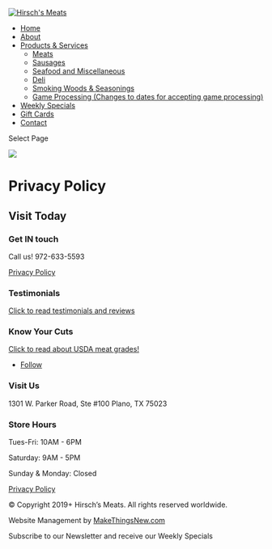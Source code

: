 [![Hirsch's Meats](https://www.hirschsmeats.com/wp-content/uploads/2019/11/5adb0da510eb11146ba906c3_logo-big-bg.png)](https://www.hirschsmeats.com/)

* [Home](https://www.hirschsmeats.com/)
* [About](https://www.hirschsmeats.com/about)
* [Products & Services](https://www.hirschsmeats.com/#products)
    * [Meats](https://www.hirschsmeats.com/meats)
    * [Sausages](https://www.hirschsmeats.com/sausage)
    * [Seafood and Miscellaneous](https://www.hirschsmeats.com/game-seafood)
    * [Deli](https://www.hirschsmeats.com/deli)
    * [Smoking Woods & Seasonings](https://www.hirschsmeats.com/woods-seasonings)
    * [Game Processing (Changes to dates for accepting game processing)](https://www.hirschsmeats.com/services)
* [Weekly Specials](https://www.hirschsmeats.com/specials)
* [Gift Cards](https://www.hirschsmeats.com/gift-cards)
* [Contact](https://www.hirschsmeats.com/contact)

Select Page

![](https://www.hirschsmeats.com/wp-content/uploads/2019/12/logo.png)

Privacy Policy
==============

Visit Today
-----------

### Get IN touch

Call us! 972-633-5593

[Privacy Policy](https://www.hirschsmeats.com/privacy-policy)

### Testimonials

[Click to read testimonials and reviews](https://www.hirschsmeats.com/testimonials)

### Know Your Cuts

[Click to read about USDA meat grades!](https://www.hirschsmeats.com/cuts-of-meat)

* [Follow](https://www.facebook.com/HirschsSpecialtyMeats/ "Follow on Facebook")

### Visit Us

1301 W. Parker Road, Ste #100 Plano, TX 75023

### Store Hours

Tues-Fri: 10AM - 6PM

Saturday: 9AM - 5PM

Sunday & Monday: Closed

[Privacy Policy](https://www.hirschsmeats.com/privacy-policy)

© Copyright 2019+ Hirsch’s Meats. All rights reserved worldwide.

Website Management by [MakeThingsNew.com](https://makethingsnew.com/)

Subscribe to our Newsletter and receive our Weekly Specials